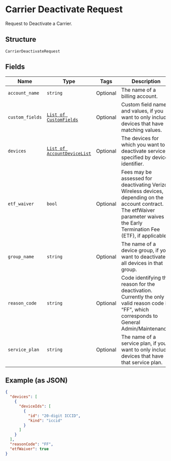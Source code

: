 
# Carrier Deactivate Request

Request to Deactivate a Carrier.

## Structure

`CarrierDeactivateRequest`

## Fields

| Name | Type | Tags | Description |
|  --- | --- | --- | --- |
| `account_name` | `string` | Optional | The name of a billing account. |
| `custom_fields` | [`List of CustomFields`](../../doc/models/custom-fields.md) | Optional | Custom field names and values, if you want to only include devices that have matching values. |
| `devices` | [`List of AccountDeviceList`](../../doc/models/account-device-list.md) | Optional | The devices for which you want to deactivate service, specified by device identifier. |
| `etf_waiver` | `bool` | Optional | Fees may be assessed for deactivating Verizon Wireless devices, depending on the account contract. The etfWaiver parameter waives the Early Termination Fee (ETF), if applicable. |
| `group_name` | `string` | Optional | The name of a device group, if you want to deactivate all devices in that group. |
| `reason_code` | `string` | Optional | Code identifying the reason for the deactivation. Currently the only valid reason code is “FF”, which corresponds to General Admin/Maintenance. |
| `service_plan` | `string` | Optional | The name of a service plan, if you want to only include devices that have that service plan. |

## Example (as JSON)

```json
{
  "devices": [
    {
      "deviceIds": [
        {
          "id": "20-digit ICCID",
          "kind": "iccid"
        }
      ]
    }
  ],
  "reasonCode": "FF",
  "etfWaiver": true
}
```

